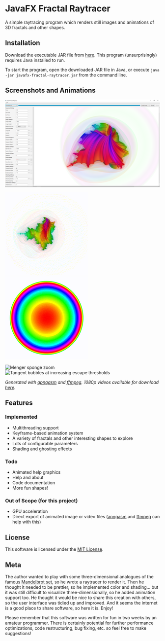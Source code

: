 # JavaFX Fractal Raytracer

A simple raytracing program which renders still images and animations of 3D fractals and other shapes.

## Installation

Download the executable JAR file from [here](https://github.com/justinyaodu/javafx-fractal-raytracer/raw/master/jar/javafx-fractal-raytracer.jar). This program (unsurprisingly) requires Java installed to run.

To start the program, open the downloaded JAR file in Java, or execute `java -jar javafx-fractal-raytracer.jar` from the command line.

## Screenshots and Animations

![Screenshot of application with Mandelbrot4 rendered](media/screenshot/screenshot.png)

![Mandelbrot3 with shading](media/gif/jfrt_mandelbrot3_solid.gif) ![Mandelbrot3 ghosted](media/gif/jfrt_mandelbrot3_ghost.gif)

![Menger sponge zoom](media/gif/jfrt_mengersponge_zoom.gif) ![Tangent bubbles at increasing escape thresholds](media/gif/jfrt_tangentbubbles.gif)

_Generated with [apngasm](https://github.com/apngasm/apngasm) and [ffmpeg](https://www.ffmpeg.org/). 1080p videos available for download [here](media/mp4/)._

## Features

### Implemented

* Multithreading support
* Keyframe-based animation system
* A variety of fractals and other interesting shapes to explore
* Lots of configurable parameters
* Shading and ghosting effects

### Todo

* Animated help graphics
* Help and about
* Code documentation
* More fun shapes!

### Out of Scope (for this project)

* GPU acceleration
* Direct export of animated image or video files ([apngasm](https://github.com/apngasm/apngasm) and [ffmpeg](https://www.ffmpeg.org/) can help with this)

## License

This software is licensed under the [MIT License](LICENSE).

## Meta

The author wanted to play with some three-dimensional analogues of the famous [Mandelbrot set](https://en.wikipedia.org/wiki/Mandelbrot_set), so he wrote a raytracer to render it. Then he thought it needed to be prettier, so he implemented color and shading... but it was still difficult to visualize three-dimensionally, so he added animation support too. He thought it would be nice to share this creation with others, so the user interface was tidied up and improved. And it seems the internet is a good place to share software, so here it is. Enjoy!

Please remember that this software was written for fun in two weeks by an amateur programmer. There is certainly potential for further performance optimizations, code restructuring, bug fixing, etc. so feel free to make suggestions!
